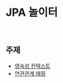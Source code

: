 # JPA 놀이터

<br>

## 주제
- [영속성 컨텍스트](https://github.com/binghe819/jpa-learning-sandbox/tree/persistence-context)
- [연관관계 매핑](https://github.com/binghe819/jpa-learning-sandbox/tree/relation-mapping)

